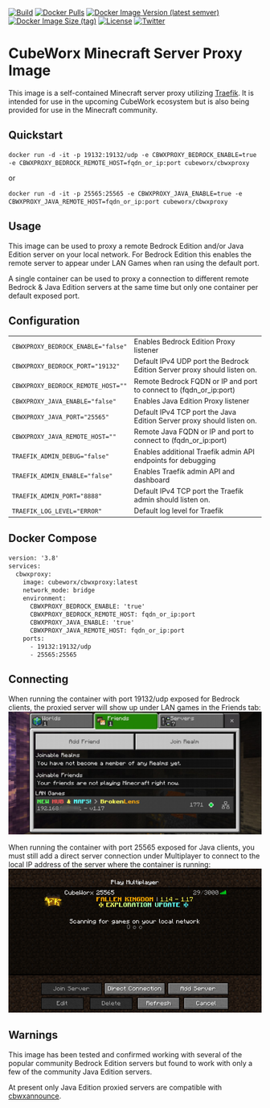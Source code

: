 [![Build](https://img.shields.io/github/workflow/status/cubeworx/cbwxproxy/build-push-docker)](https://github.com/cubeworx/cbwxproxy/actions)
[![Docker Pulls](https://img.shields.io/docker/pulls/cubeworx/cbwxproxy.svg)](https://hub.docker.com/r/cubeworx/cbwxproxy)
[![Docker Image Version (latest semver)](https://img.shields.io/docker/v/cubeworx/cbwxproxy?sort=semver)](https://hub.docker.com/r/cubeworx/cbwxproxy)
[![Docker Image Size (tag)](https://img.shields.io/docker/image-size/cubeworx/cbwxproxy/latest)](https://hub.docker.com/r/cubeworx/cbwxproxy)
[![License](https://img.shields.io/badge/license-MIT-blue.svg)](https://github.com/cubeworx/cbwxproxy/blob/master/LICENSE)
[![Twitter](https://img.shields.io/twitter/follow/cubeworx?label=Follow&style=social)](https://twitter.com/intent/follow?screen_name=cubeworx)

CubeWorx Minecraft Server Proxy Image
==============

This image is a self-contained Minecraft server proxy utilizing [Traefik](https://traefik.io). It is intended for use in the upcoming CubeWork ecosystem but is also being provided for use in the Minecraft community.

## Quickstart

```
docker run -d -it -p 19132:19132/udp -e CBWXPROXY_BEDROCK_ENABLE=true -e CBWXPROXY_BEDROCK_REMOTE_HOST=fqdn_or_ip:port cubeworx/cbwxproxy
```
or
```
docker run -d -it -p 25565:25565 -e CBWXPROXY_JAVA_ENABLE=true -e CBWXPROXY_JAVA_REMOTE_HOST=fqdn_or_ip:port cubeworx/cbwxproxy
```

## Usage

This image can be used to proxy a remote Bedrock Edition and/or Java Edition server on your local network. For Bedrock Edition this enables the remote server to appear under LAN Games when ran using the default port.

A single container can be used to proxy a connection to different remote Bedrock & Java Edition servers at the same time but only one container per default exposed port.

## Configuration

|                                    |                                                                          |
|------------------------------------|--------------------------------------------------------------------------|
| `CBWXPROXY_BEDROCK_ENABLE="false"` | Enables Bedrock Edition Proxy listener                                   |
| `CBWXPROXY_BEDROCK_PORT="19132"`   | Default IPv4 UDP port the Bedrock Edition Server proxy should listen on. |
| `CBWXPROXY_BEDROCK_REMOTE_HOST=""` | Remote Bedrock FQDN or IP and port to connect to (fqdn_or_ip:port)       |
| `CBWXPROXY_JAVA_ENABLE="false"`    | Enables Java Edition Proxy listener                                      |
| `CBWXPROXY_JAVA_PORT="25565"`      | Default IPv4 TCP port the Java Edition Server proxy should listen on.    |
| `CBWXPROXY_JAVA_REMOTE_HOST=""`    | Remote Java FQDN or IP and port to connect to (fqdn_or_ip:port)          |
| `TRAEFIK_ADMIN_DEBUG="false"`      | Enables additional Traefik admin API endpoints for debugging             |
| `TRAEFIK_ADMIN_ENABLE="false"`     | Enables Traefik admin API and dashboard                                  |
| `TRAEFIK_ADMIN_PORT="8888"`        | Default IPv4 TCP port the Traefik admin should listen on.                |
| `TRAEFIK_LOG_LEVEL="ERROR"`        | Default log level for Traefik                                            |

## Docker Compose
```
version: '3.8'
services:
  cbwxproxy:
    image: cubeworx/cbwxproxy:latest
    network_mode: bridge
    environment:
      CBWXPROXY_BEDROCK_ENABLE: 'true'
      CBWXPROXY_BEDROCK_REMOTE_HOST: fqdn_or_ip:port
      CBWXPROXY_JAVA_ENABLE: 'true'
      CBWXPROXY_JAVA_REMOTE_HOST: fqdn_or_ip:port
    ports:
      - 19132:19132/udp
      - 25565:25565
```

## Connecting

When running the container with port 19132/udp exposed for Bedrock clients, the proxied server will show up under LAN games in the Friends tab:
![](docs/BedrockToBrokenLens.jpg)

When running the container with port 25565 exposed for Java clients, you must still add a direct server connection under Multiplayer to connect to the local IP address of the server where the container is running:
![](docs/JavaToFallenKingdom.png)

## Warnings

This image has been tested and confirmed working with several of the popular community Bedrock Edition servers but found to work with only a few of the community Java Edition servers.

At present only Java Edition proxied servers are compatible with [cbwxannounce](https://github.com/cubeworx/cbwxannounce).